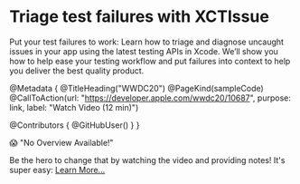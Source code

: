 # Triage test failures with XCTIssue

Put your test failures to work: Learn how to triage and diagnose uncaught issues in your app using the latest testing APIs in Xcode. We’ll show you how to help ease your testing workflow and put failures into context to help you deliver the best quality product.

@Metadata {
   @TitleHeading("WWDC20")
   @PageKind(sampleCode)
   @CallToAction(url: "https://developer.apple.com/wwdc20/10687", purpose: link, label: "Watch Video (12 min)")

   @Contributors {
      @GitHubUser(<replace this with your GitHub handle>)
   }
}

😱 "No Overview Available!"

Be the hero to change that by watching the video and providing notes! It's super easy:
 [Learn More…](https://wwdcnotes.github.io/WWDCNotes/documentation/wwdcnotes/contributing)
